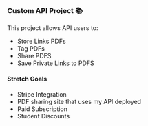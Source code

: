 ### Custom API Project 📚
This project allows API users to:
* Store Links PDFs
* Tag PDFs
* Share PDFS
* Save Private Links to PDFS

#### Stretch Goals
* Stripe Integration 
* PDF sharing site that uses my API deployed
* Paid Subscription 
* Student Discounts 
